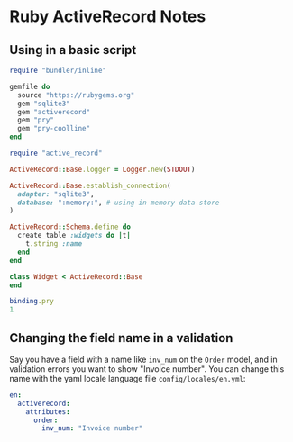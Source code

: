 # Ruby ActiveRecord Notes

## Using in a basic script

```ruby
require "bundler/inline"

gemfile do
  source "https://rubygems.org"
  gem "sqlite3"
  gem "activerecord"
  gem "pry"
  gem "pry-coolline"
end

require "active_record"

ActiveRecord::Base.logger = Logger.new(STDOUT)

ActiveRecord::Base.establish_connection(
  adapter: "sqlite3",
  database: ":memory:", # using in memory data store
)

ActiveRecord::Schema.define do
  create_table :widgets do |t|
    t.string :name
  end
end

class Widget < ActiveRecord::Base
end

binding.pry
1
```

## Changing the field name in a validation

Say you have a field with a name like `inv_num` on the `Order` model, and in validation errors you want to show "Invoice number".  You can change this name with the yaml locale language file `config/locales/en.yml`:

```yml
en:
  activerecord:
    attributes:
      order:
        inv_num: "Invoice number"
```
